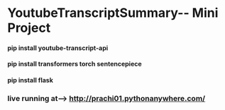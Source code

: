 # YoutubeTranscriptSummary-- Mini Project

#### pip install youtube-transcript-api
#### pip install transformers torch sentencepiece
#### pip install flask


### live running at--> http://prachi01.pythonanywhere.com/
